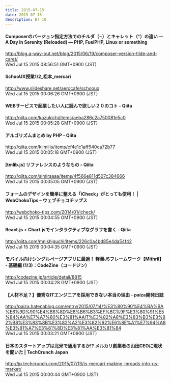 ```yaml
---
title: 2015-07-15
date: 2015-07-15
description: B! 10
---
```


#### Composerのバージョン指定方法でのチルダ（~）とキャレット（^）の違い — A Day in Serenity (Reloaded) — PHP, FuelPHP, Linux or something
http://blog.a-way-out.net/blog/2015/06/19/composer-version-tilde-and-caret/<br>
Wed Jul 15 2015 08:56:51 GMT+0900 (JST)<br>


#### SchooUX授業1/2_松本_mercari
http://www.slideshare.net/aerocafe/schooux<br>
Wed Jul 15 2015 00:06:26 GMT+0900 (JST)<br>


#### WEBサービスで起業したい人に読んで欲しい２０のコト - Qiita
http://qiita.com/kazukichi/items/aeba286c2a750081e5c0<br>
Wed Jul 15 2015 00:05:28 GMT+0900 (JST)<br>


#### アルゴリズムまとめ by PHP - Qiita
http://qiita.com/kiimiiis/items/cf4e1c1aff940ca72b77<br>
Wed Jul 15 2015 00:05:18 GMT+0900 (JST)<br>


#### [tmlib.js] リファレンスのようなもの - Qiita
http://qiita.com/simiraaaa/items/4f566e811d507c384666<br>
Wed Jul 15 2015 00:05:05 GMT+0900 (JST)<br>


#### フォームのデザインを簡単に整える「iCheck」がとっても便利！ | WebChokoTips – ウェブチョコチップス
http://webchoko-tips.com/2014/01/icheck/<br>
Wed Jul 15 2015 00:04:55 GMT+0900 (JST)<br>


#### React.js + Chart.jsでインタラクティブなグラフを書く - Qiita
http://qiita.com/mnishiguchi/items/226c0a4bd85e4da54f42<br>
Wed Jul 15 2015 00:04:35 GMT+0900 (JST)<br>


#### モバイル向けシングルページアプリに最適！ 軽量JSフレームワーク【Mithril】 - 基礎編 (1/3)：CodeZine（コードジン）
http://codezine.jp/article/detail/8815<br>
Wed Jul 15 2015 00:04:28 GMT+0900 (JST)<br>


#### 【人材不足？】優秀なITエンジニアを採用できない本当の理由 - paiza開発日誌
http://paiza.hatenablog.com/entry/2015/07/14/%E3%80%90%E4%BA%BA%E6%9D%90%E4%B8%8D%E8%B6%B3%EF%BC%9F%E3%80%91%E5%84%AA%E7%A7%80%E3%81%AAIT%E3%82%A8%E3%83%B3%E3%82%B8%E3%83%8B%E3%82%A2%E3%82%92%E6%8E%A1%E7%94%A8%E3%81%A7%E3%81%8D%E3%81%AA%E3%81%84<br>
Wed Jul 15 2015 00:03:21 GMT+0900 (JST)<br>


#### 日本のスタートアップは北米で通用するか!? メルカリ創業者の山田CEOに現状を聞いた  |  TechCrunch Japan
http://jp.techcrunch.com/2015/07/13/is-mercari-making-inroads-into-us-market/<br>
Wed Jul 15 2015 00:00:44 GMT+0900 (JST)<br>


